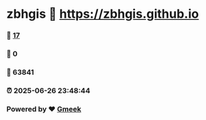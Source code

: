 # zbhgis :link: https://zbhgis.github.io 
### :page_facing_up: [17](https://zbhgis.github.io/tag.html) 
### :speech_balloon: 0 
### :hibiscus: 63841 
### :alarm_clock: 2025-06-26 23:48:44 
### Powered by :heart: [Gmeek](https://github.com/Meekdai/Gmeek)
